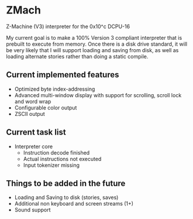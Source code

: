 ZMach
=====

Z-Machine (V3) interpreter for the 0x10^c DCPU-16

My current goal is to make a 100% Version 3 compliant interpreter 
that is prebuilt to execute from memory.  Once there is a disk
drive standard, it will be very likely that I will support loading
and saving from disk, as well as loading alternate stories rather
than doing a static compile.

Current implemented features
----------------------------
* Optimized byte index-addressing
* Advanced multi-window display with support for scrolling, scroll lock and word wrap
* Configurable color output
* ZSCII output

Current task list
-----------------
* Interpreter core
    * Instruction decode finished
    * Actual instructions not executed
    * Input tokenizer missing

Things to be added in the future
--------------------------------
* Loading and Saving to disk (stories, saves)
* Additional non keyboard and screen streams (1+)
* Sound support

